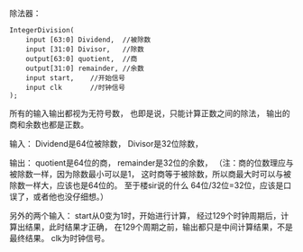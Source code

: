 除法器：

	IntegerDivision(
		input [63:0] Dividend,  //被除数
		input [31:0] Divisor,   //除数
		output[63:0] quotient,  //商
		output[31:0] remainder, //余数
		input start,    //开始信号
		input clk       //时钟信号
	);

所有的输入输出都视为无符号数，
也即是说，只能计算正数之间的除法，
输出的商和余数也都是正数。


输入：
Dividend是64位被除数，
Divisor是32位除数，

输出：
quotient是64位的商，
remainder是32位的余数，
（注：商的位数理应与被除数一样，因为除数最小可以是1，
这时商等于被除数，所以商最大时可以与被除数一样大，应该也是64位的。
至于楼sir说的什么 64位/32位=32位，应该是口误了，或者他也没仔细想。）

另外的两个输入：
start从0变为1时，开始进行计算，
经过129个时钟周期后，计算出结果，此时结果才正确，
在129个周期之前，输出都只是中间计算结果，不是最终结果。
clk为时钟信号。
